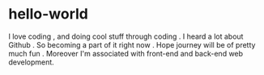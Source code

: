 # hello-world


I love coding , and doing cool stuff through coding . I heard a lot about Github . So becoming a part of it right now . Hope journey will be of pretty much fun . Moreover I'm associated with front-end and back-end web development. 
